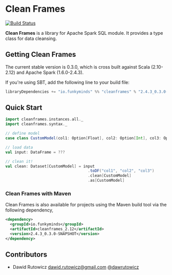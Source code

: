 
# Clean Frames

[![Build Status](https://travis-ci.org/funkyminds/cleanframes.svg?branch=master)](https://travis-ci.org/funkyminds/cleanframes)

**Clean Frames** is a library for Apache Spark SQL module. It provides a type class for data cleansing.


## Getting Clean Frames

The current stable version is 0.3.0, which is cross built against Scala (2.10-2.12) and Apache Spark (1.6.0-2.4.3).

If you're using SBT, add the following line to your build file:

```scala
libraryDependencies += "io.funkyminds" %% "cleanframes" % "2.4.3_0.3.0-SNAPSHOT"
```

## Quick Start

```scala
import cleanframes.instances.all._
import cleanframes.syntax._

// define model
case class CustomModel(col1: Option[Float], col2: Option[Int], col3: Option[Boolean])

// load data
val input: DataFrame = ???

// clean it!
val clean: Dataset[CustomModel] = input
                                    .toDF("col1", "col2", "col3")
                                    .clean[CustomModel]
                                    .as[CustomModel]
```

### Clean Frames with Maven

Clean Frames is also available for projects using the Maven build tool via the following dependency,

```xml
<dependency>
  <groupId>io.funkyminds</groupId>
  <artifactId>cleanframes_2.12</artifactId>
  <version>2.4.3_0.3.0-SNAPSHOT</version>
</dependency>
```

## Contributors

+ Dawid Rutowicz <dawid.rutowicz@gmail.com> [@dawrutowicz](https://twitter.com/dawrutowicz)